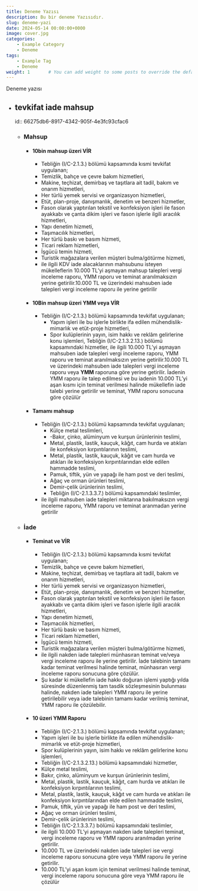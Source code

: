 ```yaml
---
title: Deneme Yazısı
description: Bu bir deneme Yazısıdır.
slug: deneme-yazi
date: 2024-05-14 00:00:00+0000
image: cover.jpg
categories:
    - Example Category
    - Deneme
tags:
    - Example Tag
    - Deneme
weight: 1       # You can add weight to some posts to override the default sorting (date descending)
---
```


Deneme yazısı



- ## tevkifat iade mahsup
  id:: 66275db6-8917-4342-905f-4e3fc93cfac6
	- ### Mahsup
		- #### 10bin mahsup üzeri VİR
			- Tebliğin (I/C-2.1.3.) bölümü kapsamında kısmi tevkifat uygulanan;
			- Temizlik, bahçe ve çevre bakım hizmetleri,
			- Makine, teçhizat, demirbaş ve taşıtlara ait tadil, bakım ve onarım hizmetleri,
			- Her türlü yemek servisi ve organizasyon hizmetleri,
			- Etüt, plan-proje, danışmanlık, denetim ve benzeri hizmetler,
			- Fason olarak yaptırılan tekstil ve konfeksiyon işleri ile fason ayakkabı ve çanta dikim işleri ve fason işlerle ilgili aracılık hizmetleri,
			- Yapı denetim hizmeti,
			- Taşımacılık hizmetleri,
			- Her türlü baskı ve basım hizmeti,
			- Ticari reklam hizmetleri,
			- İşgücü temin hizmeti,
			- Turistik mağazalara verilen müşteri bulma/götürme hizmeti,
			- ile ilgili KDV iade alacaklarının mahsubunu isteyen mükelleflerin 10.000 TL’yi aşmayan mahsup talepleri vergi inceleme raporu, YMM raporu ve teminat aranılmaksızın yerine getirilir.10.000 TL ve üzerindeki mahsuben iade talepleri vergi inceleme raporu ile yerine getirilir
		- #### 10Bin mahsup  üzeri YMM veya VİR
			- Tebliğin (I/C-2.1.3.) bölümü kapsamında tevkifat uygulanan;
				- Yapım işleri ile bu işlerle birlikte ifa edilen mühendislik-mimarlık ve etüt-proje hizmetleri,
				- Spor kulüplerinin yayın, isim hakkı ve reklâm gelirlerine konu işlemleri,
				 Tebliğin (I/C-2.1.3.2.13.) bölümü kapsamındaki hizmetler, ile ilgili 10.000 TL’yi aşmayan mahsuben iade talepleri vergi inceleme raporu, YMM raporu ve teminat aranılmaksızın yerine getirilir.10.000 TL ve üzerindeki mahsuben iade talepleri vergi inceleme raporu veya **YMM** raporuna göre yerine getirilir. İadenin YMM raporu ile talep edilmesi ve bu iadenin 10.000 TL’yi aşan kısmı için teminat verilmesi halinde mükellefin iade talebi yerine getirilir ve teminat, YMM raporu sonucuna göre çözülür
		- #### Tamamı mahsup
			- Tebliğin (I/C-2.1.3.) bölümü kapsamında tevkifat uygulanan;
				-  Külçe metal teslimleri,
				- -Bakır, çinko, alüminyum ve kurşun ürünlerinin teslimi,
				-  Metal, plastik, lastik, kauçuk, kâğıt, cam hurda ve atıkları ile konfeksiyon kırpıntılarının teslimi,
				- Metal, plastik, lastik, kauçuk, kâğıt ve cam hurda ve atıkları ile konfeksiyon kırpıntılarından elde edilen hammadde teslimi,
				-  Pamuk, tiftik, yün ve yapağı ile ham post ve deri teslimi,
				- Ağaç ve orman ürünleri teslimi,
				- Demir-çelik ürünlerinin teslimi,
				- Tebliğin (I/C-2.1.3.3.7.) bölümü kapsamındaki teslimler,
			- ile ilgili mahsuben iade talepleri miktarına bakılmaksızın vergi inceleme raporu, YMM raporu ve teminat aranmadan yerine getirilir
	- ### İade
		- #### Teminat ve VİR
			- Tebliğin (I/C-2.1.3.) bölümü kapsamında kısmi tevkifat uygulanan;
			- Temizlik, bahçe ve çevre bakım hizmetleri,
			- Makine, teçhizat, demirbaş ve taşıtlara ait tadil, bakım ve onarım hizmetleri,
			- Her türlü yemek servisi ve organizasyon hizmetleri,
			- Etüt, plan-proje, danışmanlık, denetim ve benzeri hizmetler,
			- Fason olarak yaptırılan tekstil ve konfeksiyon işleri ile fason ayakkabı ve çanta dikim işleri ve fason işlerle ilgili aracılık hizmetleri,
			- Yapı denetim hizmeti,
			- Taşımacılık hizmetleri,
			- Her türlü baskı ve basım hizmeti,
			- Ticari reklam hizmetleri,
			- İşgücü temin hizmeti,
			- Turistik mağazalara verilen müşteri bulma/götürme hizmeti,
			- ile ilgili nakden iade talepleri münhasıran teminat ve/veya vergi inceleme raporu ile yerine getirilir. İade talebinin tamamı kadar teminat verilmesi halinde teminat, münhasıran vergi inceleme raporu sonucuna göre çözülür.
			- Şu kadar ki mükellefin iade hakkı doğuran işlemi yaptığı yılda süresinde düzenlenmiş tam tasdik sözleşmesinin bulunması halinde, nakden iade talepleri YMM raporu ile yerine getirilebilir veya iade talebinin tamamı kadar verilmiş teminat, YMM raporu ile çözülebilir.
		- #### 10 üzeri YMM Raporu
			- Tebliğin (I/C-2.1.3.) bölümü kapsamında tevkifat uygulanan;
			- Yapım işleri ile bu işlerle birlikte ifa edilen mühendislik-mimarlık ve etüt-proje hizmetleri,
			- Spor kulüplerinin yayın, isim hakkı ve reklâm gelirlerine konu işlemleri,
			- Tebliğin (I/C-2.1.3.2.13.) bölümü kapsamındaki hizmetler,
			- Külçe metal teslimi,
			- Bakır, çinko, alüminyum ve kurşun ürünlerinin teslimi,
			- Metal, plastik, lastik, kauçuk, kâğıt, cam hurda ve atıkları ile konfeksiyon kırpıntılarının teslimi,
			- Metal, plastik, lastik, kauçuk, kâğıt ve cam hurda ve atıkları ile konfeksiyon kırpıntılarından elde edilen hammadde teslimi,
			- Pamuk, tiftik, yün ve yapağı ile ham post ve deri teslimi,
			- Ağaç ve orman ürünleri teslimi,
			- Demir-çelik ürünlerinin teslimi,
			- Tebliğin (I/C-2.1.3.3.7.) bölümü kapsamındaki teslimler,
			- ile ilgili 10.000 TL’yi aşmayan nakden iade talepleri teminat, vergi inceleme raporu ve YMM raporu aranılmadan yerine getirilir.
			- 10.000 TL ve üzerindeki nakden iade talepleri ise vergi inceleme raporu sonucuna göre veya YMM raporu ile yerine getirilir.
			- 10.000 TL’yi aşan kısım için teminat verilmesi halinde teminat, vergi inceleme raporu sonucuna göre veya YMM raporu ile çözülür
